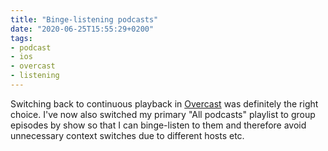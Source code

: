 ```yaml
---
title: "Binge-listening podcasts"
date: "2020-06-25T15:55:29+0200"
tags:
- podcast
- ios
- overcast
- listening
---
```


Switching back to continuous playback in [Overcast](https://overcast.fm/) was definitely the right choice. I've now also switched my primary "All podcasts" playlist to group episodes by show so that I can binge-listen to them and therefore avoid unnecessary context switches due to different hosts etc.